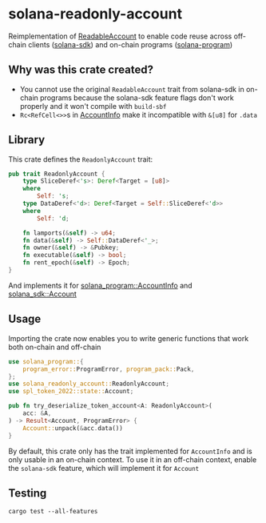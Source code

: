 # solana-readonly-account

Reimplementation of [ReadableAccount](https://docs.rs/solana-sdk/latest/solana_sdk/account/trait.ReadableAccount.html) to enable code reuse across off-chain clients ([solana-sdk](https://docs.rs/solana-sdk)) and on-chain programs ([solana-program](https://docs.rs/solana-program))

## Why was this crate created?

- You cannot use the original `ReadableAccount` trait from solana-sdk in on-chain programs because the solana-sdk feature flags don't work properly and it won't compile with `build-sbf`
- `Rc<RefCell<>>`s in [AccountInfo](https://docs.rs/solana-program/latest/solana_program/account_info/struct.AccountInfo.html) make it incompatible with `&[u8]` for `.data`

## Library

This crate defines the `ReadonlyAccount` trait:

```rust ignore
pub trait ReadonlyAccount {
    type SliceDeref<'s>: Deref<Target = [u8]>
    where
        Self: 's;
    type DataDeref<'d>: Deref<Target = Self::SliceDeref<'d>>
    where
        Self: 'd;

    fn lamports(&self) -> u64;
    fn data(&self) -> Self::DataDeref<'_>;
    fn owner(&self) -> &Pubkey;
    fn executable(&self) -> bool;
    fn rent_epoch(&self) -> Epoch;
}
```

And implements it for [solana_program::AccountInfo](https://docs.rs/solana-program/latest/solana_program/account_info/struct.AccountInfo.html) and [solana_sdk::Account](https://docs.rs/solana-sdk/latest/solana_sdk/account/struct.Account.html)

## Usage

Importing the crate now enables you to write generic functions that work both on-chain and off-chain

```rust ignore
use solana_program::{
    program_error::ProgramError, program_pack::Pack,
};
use solana_readonly_account::ReadonlyAccount;
use spl_token_2022::state::Account;

pub fn try_deserialize_token_account<A: ReadonlyAccount>(
    acc: &A,
) -> Result<Account, ProgramError> {
    Account::unpack(&acc.data())
}
```

By default, this crate only has the trait implemented for `AccountInfo` and is only usable in an on-chain context. To use it in an off-chain context, enable the `solana-sdk` feature, which will implement it for `Account`

## Testing

`cargo test --all-features`
